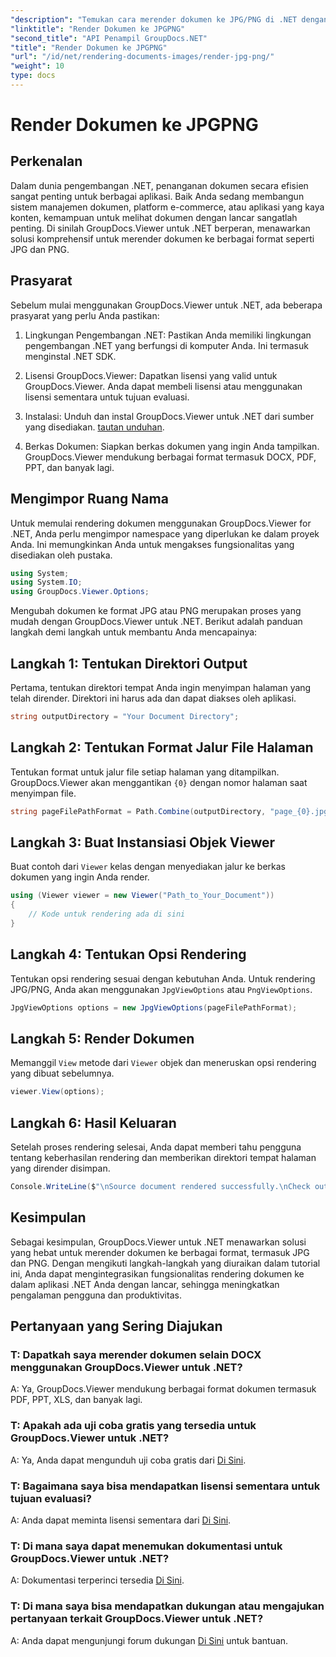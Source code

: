 ```yaml
---
"description": "Temukan cara merender dokumen ke JPG/PNG di .NET dengan mudah menggunakan GroupDocs.Viewer untuk meningkatkan pengalaman pengguna dan produktivitas."
"linktitle": "Render Dokumen ke JPGPNG"
"second_title": "API Penampil GroupDocs.NET"
"title": "Render Dokumen ke JPGPNG"
"url": "/id/net/rendering-documents-images/render-jpg-png/"
"weight": 10
type: docs
---
```

# Render Dokumen ke JPGPNG

## Perkenalan

Dalam dunia pengembangan .NET, penanganan dokumen secara efisien sangat penting untuk berbagai aplikasi. Baik Anda sedang membangun sistem manajemen dokumen, platform e-commerce, atau aplikasi yang kaya konten, kemampuan untuk melihat dokumen dengan lancar sangatlah penting. Di sinilah GroupDocs.Viewer untuk .NET berperan, menawarkan solusi komprehensif untuk merender dokumen ke berbagai format seperti JPG dan PNG.

## Prasyarat

Sebelum mulai menggunakan GroupDocs.Viewer untuk .NET, ada beberapa prasyarat yang perlu Anda pastikan:

1. Lingkungan Pengembangan .NET: Pastikan Anda memiliki lingkungan pengembangan .NET yang berfungsi di komputer Anda. Ini termasuk menginstal .NET SDK.

2. Lisensi GroupDocs.Viewer: Dapatkan lisensi yang valid untuk GroupDocs.Viewer. Anda dapat membeli lisensi atau menggunakan lisensi sementara untuk tujuan evaluasi.

3. Instalasi: Unduh dan instal GroupDocs.Viewer untuk .NET dari sumber yang disediakan. [tautan unduhan](https://releases.groupdocs.com/viewer/net/).

4. Berkas Dokumen: Siapkan berkas dokumen yang ingin Anda tampilkan. GroupDocs.Viewer mendukung berbagai format termasuk DOCX, PDF, PPT, dan banyak lagi.

## Mengimpor Ruang Nama

Untuk memulai rendering dokumen menggunakan GroupDocs.Viewer for .NET, Anda perlu mengimpor namespace yang diperlukan ke dalam proyek Anda. Ini memungkinkan Anda untuk mengakses fungsionalitas yang disediakan oleh pustaka.

```csharp
using System;
using System.IO;
using GroupDocs.Viewer.Options;
```

Mengubah dokumen ke format JPG atau PNG merupakan proses yang mudah dengan GroupDocs.Viewer untuk .NET. Berikut adalah panduan langkah demi langkah untuk membantu Anda mencapainya:

## Langkah 1: Tentukan Direktori Output

Pertama, tentukan direktori tempat Anda ingin menyimpan halaman yang telah dirender. Direktori ini harus ada dan dapat diakses oleh aplikasi.

```csharp
string outputDirectory = "Your Document Directory";
```

## Langkah 2: Tentukan Format Jalur File Halaman

Tentukan format untuk jalur file setiap halaman yang ditampilkan. GroupDocs.Viewer akan menggantikan `{0}` dengan nomor halaman saat menyimpan file.

```csharp
string pageFilePathFormat = Path.Combine(outputDirectory, "page_{0}.jpg");
```

## Langkah 3: Buat Instansiasi Objek Viewer

Buat contoh dari `Viewer` kelas dengan menyediakan jalur ke berkas dokumen yang ingin Anda render.

```csharp
using (Viewer viewer = new Viewer("Path_to_Your_Document"))
{
    // Kode untuk rendering ada di sini
}
```

## Langkah 4: Tentukan Opsi Rendering

Tentukan opsi rendering sesuai dengan kebutuhan Anda. Untuk rendering JPG/PNG, Anda akan menggunakan `JpgViewOptions` atau `PngViewOptions`.

```csharp
JpgViewOptions options = new JpgViewOptions(pageFilePathFormat);
```

## Langkah 5: Render Dokumen

Memanggil `View` metode dari `Viewer` objek dan meneruskan opsi rendering yang dibuat sebelumnya.

```csharp
viewer.View(options);
```

## Langkah 6: Hasil Keluaran

Setelah proses rendering selesai, Anda dapat memberi tahu pengguna tentang keberhasilan rendering dan memberikan direktori tempat halaman yang dirender disimpan.

```csharp
Console.WriteLine($"\nSource document rendered successfully.\nCheck output in {outputDirectory}.");
```

## Kesimpulan

Sebagai kesimpulan, GroupDocs.Viewer untuk .NET menawarkan solusi yang hebat untuk merender dokumen ke berbagai format, termasuk JPG dan PNG. Dengan mengikuti langkah-langkah yang diuraikan dalam tutorial ini, Anda dapat mengintegrasikan fungsionalitas rendering dokumen ke dalam aplikasi .NET Anda dengan lancar, sehingga meningkatkan pengalaman pengguna dan produktivitas.

## Pertanyaan yang Sering Diajukan

### T: Dapatkah saya merender dokumen selain DOCX menggunakan GroupDocs.Viewer untuk .NET?

A: Ya, GroupDocs.Viewer mendukung berbagai format dokumen termasuk PDF, PPT, XLS, dan banyak lagi.

### T: Apakah ada uji coba gratis yang tersedia untuk GroupDocs.Viewer untuk .NET?

A: Ya, Anda dapat mengunduh uji coba gratis dari [Di Sini](https://releases.groupdocs.com/).

### T: Bagaimana saya bisa mendapatkan lisensi sementara untuk tujuan evaluasi?

A: Anda dapat meminta lisensi sementara dari [Di Sini](https://purchase.groupdocs.com/temporary-license/).

### T: Di mana saya dapat menemukan dokumentasi untuk GroupDocs.Viewer untuk .NET?

A: Dokumentasi terperinci tersedia [Di Sini](https://tutorials.groupdocs.com/viewer/net/).

### T: Di mana saya bisa mendapatkan dukungan atau mengajukan pertanyaan terkait GroupDocs.Viewer untuk .NET?

A: Anda dapat mengunjungi forum dukungan [Di Sini](https://forum.groupdocs.com/c/viewer/9) untuk bantuan.